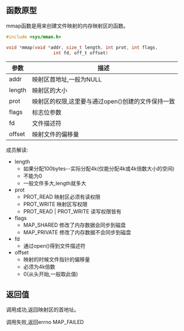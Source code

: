 ## 函数原型

mmap函数是用来创建文件映射的内存映射区的函数。

```c
#include <sys/mman.h>

void *mmap(void *addr, size_t length, int prot, int flags,
                  int fd, off_t offset)
```

|     参数   |     描述   |
| --------- | ---------- |
| addr | 映射区首地址,一般为NULL|
| length|映射区的大小|
|prot|映射区的权限,这里要与通过open()创建的文件保持一致|
|flags|标志位参数|
|fd|文件描述符|
|offset|映射文件的偏移量|

成员解读:

* length	
	* 如果分配100bytes--实际分配4k(仅能分配4k或4k倍数大小的空间)
	* 不能为0
	* 一般文件多大,length就多大
* prot
	* PROT_READ 映射区必须有读权限
	* PROT_WRITE 映射区写权限
	* PROT_READ | PROT_WRITE 读写权限皆有
* flags
	* MAP_SHARED 修改了内存数据会同步到磁盘
	* MAP_PRIVATE 修改了内存数据不会同步到磁盘
* fd
	* 通过open()得到文件描述符
* offset
	* 映射的时候文件指针的偏移量
	* 必须为4k倍数
	* 0(从头开始,一般取此值)

## 返回值

调用成功,返回映射区的首地址。

调用失败,返回errno MAP_FAILED

